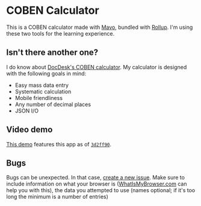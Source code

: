 # COBEN Calculator

This is a COBEN calculator made with [Mavo](https://mavo.io), bundled with [Rollup](https://rollupjs.org). I'm using these two tools for the learning experience.

## Isn't there another one?

I do know about [DocDesk's COBEN calculator](https://doc671.web.app/COBEN/). My calculator is designed with the following goals in mind:

- Easy mass data entry
- Systematic calculation
- Mobile friendliness
- Any number of decimal places
- JSON I/O

## Video demo

[This demo](https://youtu.be/UPmZ1K6ozZk) features this app as of [`3d2ff90`](https://github.com/C-Ezra-M/coben-calc/commit/3d2ff9012cd6f863f646fe58eee489209aef36de).

## Bugs

Bugs can be unexpected. In that case, [create a new issue](https://github.com/C-Ezra-M/coben-calc/issues/new). Make sure to include information on what your browser is ([WhatIsMyBrowser.com](https://www.whatismybrowser.com/) can help you with this), the data you attempted to use (names optional; if it's too long the minimum is a number of entries)
